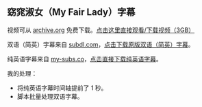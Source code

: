 ## 窈窕淑女（My Fair Lady）字幕

视频可从 [archive.org](https://archive.org/details/My.Fair.Lady.1964.1080p.BluRay.x264.anoXmous) 免费下载。[点击这里直接观看/下载视频（3GB）](https://archive.org/download/My.Fair.Lady.1964.1080p.BluRay.x264.anoXmous/My.Fair.Lady.1964.1080p.BluRay.x264.anoXmous_.mp4)

双语（简英）字幕来自 [subdl.com](https://subdl.com/subtitle/sd20008/my-fair-lady)，[点击下载原版双语（简英）字幕](https://dl.subdl.com/subtitle/512923-712398.zip)。

纯英语字幕来自 [my-subs.co](https://my-subs.co/film-versions-27621-my-fair-lady-subtitles)，[点击直接下载纯英语字幕](https://my-subs.co/download/film-374097.srt)。

我的处理：
- 将纯英语字幕时间轴提前了 1 秒。
- 脚本批量处理双语字幕。